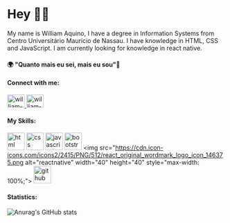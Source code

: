 # Hey 👋🏿

My name is William Aquino, I have a degree in Information Systems from Centro Universitário Maurício de Nassau. I have knowledge in HTML, CSS and JavaScript. I am currently looking for knowledge in react native.

#### 🌍 "Quanto mais eu sei, mais eu sou"🧠

#### Connect with me:
<a href="https://www.linkedin.com/in/william-aquino-7ba42a165/">
    <img height="30" width="40" src="https://cdn.jsdelivr.net/npm/simple-icons@3.0.1/icons/linkedin.svg" alt="william-linkedin" style="max-width: 100%;" >
    </a>
<a href="https://www.instagram.com/_williamaquino/?igshid=1izwse699toiz" target="_blank">
    <img height="30" width="40" src="https://cdn.jsdelivr.net/npm/simple-icons@3.0.1/icons/instagram.svg" alt="william-instagram" style="max-width: 100%;"></a>

#### My Skills:
<img src="https://cdn.icon-icons.com/icons2/1488/PNG/512/5352-html5_102567.png" alt="html" width="40" height="40" style="max-width: 100%;"></img>
<img src="https://cdn.icon-icons.com/icons2/2107/PNG/512/file_type_css_icon_130661.png" alt="css" width="40" height="40" style="max-width: 100%;"></img>
<img src="https://cdn.icon-icons.com/icons2/2415/PNG/512/bootstrap_plain_wordmark_logo_icon_146620.png" alt="javascript" width="40" height="40" style="max-width: 100%;"></img>
<img src="https://cdn.icon-icons.com/icons2/2108/PNG/512/javascript_icon_130900.png" alt="bootstrap" width="40" height="40" style="max-width: 100%;"></img>
<img src="https://cdn.icon-icons.com/icons2/2415/PNG/512/react_original_wordmark_logo_icon_146375.png alt="reactnative" width="40" height="40" style="max-width: 100%;"></img>
<img src="https://cdn.icon-icons.com/icons2/936/PNG/512/github-logo_icon-icons.com_73546.png" alt="github" width="40" height="40" style="max-width: 100%;"></img>


#### Statistics:

![Anurag's GitHub stats](https://github-readme-stats.vercel.app/api?username=williamaquino12&show_icons=true&theme=dark)

